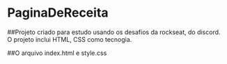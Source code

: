 # PaginaDeReceita

##Projeto criado para estudo usando os desafios da rockseat, do discord.
O projeto inclui HTML, CSS como tecnogia.


##O arquivo index.html e style.css
